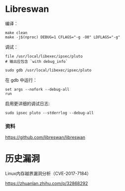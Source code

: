 # Libreswan

编译：

```
make clean
make -j$(nproc) DEBUG=1 CFLAGS="-g -O0" LDFLAGS="-g"
```

调试：

```
file /usr/local/libexec/ipsec/pluto
# 输出应包含 `with debug_info`

sudo gdb /usr/local/libexec/ipsec/pluto
```

在 gdb 中运行：

```
set args --nofork --debug-all
run
```

启用更详细的调试日志:

```
sudo ipsec pluto --stderrlog --debug-all
```



### 资料

https://github.com/libreswan/libreswan

# 历史漏洞

Linux内存越界漏洞分析（CVE-2017-7184）

https://zhuanlan.zhihu.com/p/32868292